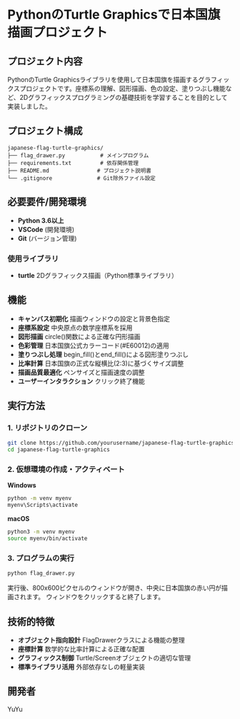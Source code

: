 # PythonのTurtle Graphicsで日本国旗描画プロジェクト

## プロジェクト内容
PythonのTurtle Graphicsライブラリを使用して日本国旗を描画するグラフィックスプロジェクトです。座標系の理解、図形描画、色の設定、塗りつぶし機能など、2Dグラフィックスプログラミングの基礎技術を学習することを目的として実装しました。

## プロジェクト構成

```
japanese-flag-turtle-graphics/
├── flag_drawer.py           # メインプログラム
├── requirements.txt         # 依存関係管理
├── README.md               # プロジェクト説明書
└── .gitignore              # Git除外ファイル設定
```

## 必要要件/開発環境
- **Python 3.6以上**
- **VSCode** (開発環境)
- **Git** (バージョン管理)

### 使用ライブラリ
- **turtle** 2Dグラフィックス描画（Python標準ライブラリ）

## 機能
- **キャンバス初期化** 描画ウィンドウの設定と背景色指定
- **座標系設定** 中央原点の数学座標系を採用
- **図形描画** circle()関数による正確な円形描画
- **色彩管理** 日本国旗公式カラーコード(#E60012)の適用
- **塗りつぶし処理** begin_fill()とend_fill()による図形塗りつぶし
- **比率計算** 日本国旗の正式な縦横比(2:3)に基づくサイズ調整
- **描画品質最適化** ペンサイズと描画速度の調整
- **ユーザーインタラクション** クリック終了機能

## 実行方法

### 1. リポジトリのクローン
```bash
git clone https://github.com/yourusername/japanese-flag-turtle-graphics.git
cd japanese-flag-turtle-graphics
```

### 2. 仮想環境の作成・アクティベート
**Windows**
```bash
python -m venv myenv
myenv\Scripts\activate
```

**macOS**
```bash
python3 -m venv myenv
source myenv/bin/activate
```

### 3. プログラムの実行
```bash
python flag_drawer.py
```

実行後、800x600ピクセルのウィンドウが開き、中央に日本国旗の赤い円が描画されます。
ウィンドウをクリックすると終了します。

## 技術的特徴
* **オブジェクト指向設計** FlagDrawerクラスによる機能の整理
* **座標計算** 数学的な比率計算による正確な配置
* **グラフィックス制御** Turtle/Screenオブジェクトの適切な管理
* **標準ライブラリ活用** 外部依存なしの軽量実装

## 開発者
YuYu